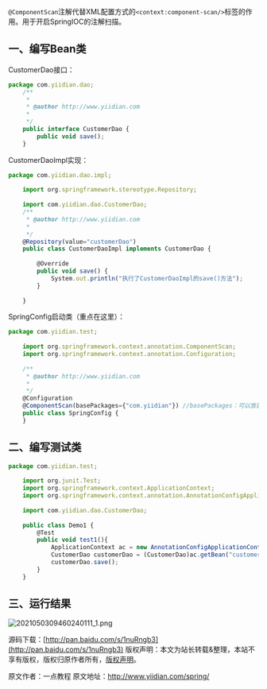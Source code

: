 


`@ComponentScan`注解代替XML配置方式的`<context:component-scan/>`标签的作用。用于开启SpringIOC的注解扫描。

## **一、编写Bean类**

CustomerDao接口：

```js 
package com.yiidian.dao;
    /**
     * 
     * @author http://www.yiidian.com
     *
     */
    public interface CustomerDao {
    	public void save();
    }
```

CustomerDaoImpl实现：


```js 
package com.yiidian.dao.impl;
    
    import org.springframework.stereotype.Repository;
    
    import com.yiidian.dao.CustomerDao;
    /**
     * @author http://www.yiidian.com
     *
     */
    @Repository(value="customerDao")
    public class CustomerDaoImpl implements CustomerDao {
    
    	@Override
    	public void save() {
    		System.out.println("执行了CustomerDaoImpl的save()方法");
    	}
    	
    }
```

SpringConfig启动类（重点在这里）：


```js 
package com.yiidian.test;
    
    import org.springframework.context.annotation.ComponentScan;
    import org.springframework.context.annotation.Configuration;
    
    /**
     * @author http://www.yiidian.com
     *
     */
    @Configuration
    @ComponentScan(basePackages={"com.yiidian"}) //basePackages：可以放置一个或多个包扫描范围
    public class SpringConfig {
    }
```

## **二、编写测试类**


```js 
package com.yiidian.test;
    
    import org.junit.Test;
    import org.springframework.context.ApplicationContext;
    import org.springframework.context.annotation.AnnotationConfigApplicationContext;
    
    import com.yiidian.dao.CustomerDao;
    
    public class Demo1 {
    	@Test
    	public void test1(){
    		ApplicationContext ac = new AnnotationConfigApplicationContext(SpringConfig.class);
    		CustomerDao customerDao = (CustomerDao)ac.getBean("customerDao");
    		customerDao.save();
    	}
    }
```

## **三、运行结果**

![2021050309460240111_1.png](https://gitee.com/hezhiyuan007/java-study/raw/master/images/Spring/38ff3f73-202f-44d7-8691-f913d7605298.png)

源码下载：[http://pan.baidu.com/s/1nuRngb3](http://pan.baidu.com/s/1nuRngb3)
版权声明：本文为站长转载&整理，本站不享有版权，版权归原作者所有，[版权声明](https://gitee.com/hezhiyuan007/java-notes/raw/master/disclaimer.md)。




原文作者：一点教程 原文地址：http://www.yiidian.com/spring/